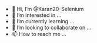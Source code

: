 - 👋 Hi, I’m @Karan20-Selenium
- 👀 I’m interested in ...
- 🌱 I’m currently learning ...
- 💞️ I’m looking to collaborate on ...
- 📫 How to reach me ...

<!---
Karan20-Selenium/Karan20-Selenium is a ✨ special ✨ repository because its `README.md` (this file) appears on your GitHub profile.
You can click the Preview link to take a look at your changes.
--->

